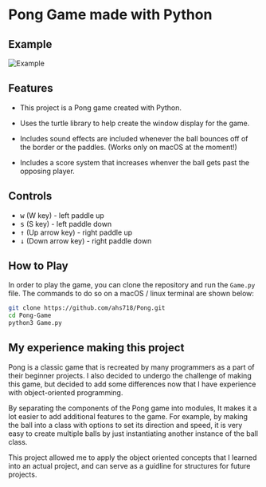 # Pong Game made with Python

## Example
![Example](demo/demo.gif)

## Features

-   This project is a Pong game created with Python.

-   Uses the turtle library to help create the window display for the game.
-   Includes sound effects are included whenever the ball bounces off of the border or the paddles. (Works only on macOS at the moment!)
-   Includes a score system that increases whenver the ball gets past the opposing player.

## Controls

-   <kbd>w</kbd> (W key) - left paddle up
-   <kbd>s</kbd> (S key) - left paddle down
-   <kbd>&uarr;</kbd> (Up arrow key) - right paddle up
-   <kbd>&darr;</kbd> (Down arrow key) - right paddle down

## How to Play

In order to play the game, you can clone the repository and run the `Game.py` file. The commands to do so on a macOS / linux terminal are shown below:

```bash
git clone https://github.com/ahs718/Pong.git
cd Pong-Game
python3 Game.py
```

## My experience making this project

Pong is a classic game that is recreated by many programmers as a part of their beginner projects. I also decided to undergo the challenge of making this game, but decided to add some differences now that I have experience with object-oriented programming.

By separating the components of the Pong game into modules, It makes it a lot easier to add additional features to the game. For example, by making the ball into a class with options to set its direction and speed, it is very easy to create multiple balls by just instantiating another instance of the ball class.

This project allowed me to apply the object oriented concepts that I learned into an actual project, and can serve as a guidline for structures for future projects.
